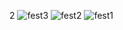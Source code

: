 2
![fest3](https://github.com/vaxad/festivity_client/assets/126230095/eef6b6ea-4f65-4cd6-96c1-f2d671890b6f)
![fest2](https://github.com/vaxad/festivity_client/assets/126230095/7d868e9b-010a-42bf-a9e5-dcf9fcb7f183)
![fest1](https://github.com/vaxad/festivity_client/assets/126230095/bc7a65d0-f7a9-43fd-a457-61528dae7ea6)
